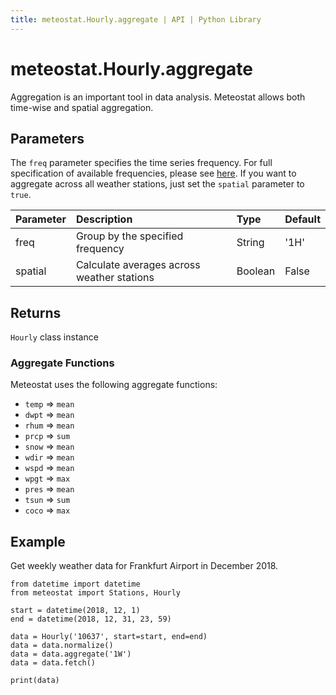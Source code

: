 ```yaml
---
title: meteostat.Hourly.aggregate | API | Python Library
---
```


# meteostat.Hourly.aggregate

Aggregation is an important tool in data analysis. Meteostat allows both time-wise and spatial aggregation.

## Parameters

The `freq` parameter specifies the time series frequency. For full specification of available frequencies, please see [here](https://pandas.pydata.org/pandas-docs/stable/user_guide/timeseries.html#offset-aliases). If you want to aggregate across all weather stations, just set the `spatial` parameter to `true`.

| **Parameter** | **Description**                            | **Type** | **Default** |
|:--------------|:-------------------------------------------|:---------|:------------|
| freq          | Group by the specified frequency           | String   | '1H'        |
| spatial       | Calculate averages across weather stations | Boolean  | False       |

## Returns

`Hourly` class instance

### Aggregate Functions

Meteostat uses the following aggregate functions:

* `temp` => `mean`
* `dwpt` => `mean`
* `rhum` => `mean`
* `prcp` => `sum`
* `snow` => `mean`
* `wdir` => `mean`
* `wspd` => `mean`
* `wpgt` => `max`
* `pres` => `mean`
* `tsun` => `sum`
* `coco` => `max`

## Example

Get weekly weather data for Frankfurt Airport in December 2018.

```python{9}
from datetime import datetime
from meteostat import Stations, Hourly

start = datetime(2018, 12, 1)
end = datetime(2018, 12, 31, 23, 59)

data = Hourly('10637', start=start, end=end)
data = data.normalize()
data = data.aggregate('1W')
data = data.fetch()

print(data)
```
